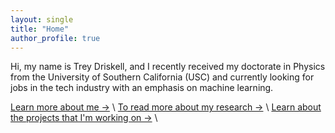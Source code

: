 ```yaml
---
layout: single
title: "Home"
author_profile: true
---
```

Hi, my name is Trey Driskell, and I recently received my doctorate in Physics from the University of Southern California (USC) and currently looking for jobs in the tech industry with an emphasis on machine learning. 

[Learn more about me →](/about/) \\
[To read more about my research →](/research/) \\
[Learn about the projects that I'm working on →](/projects/) \\

